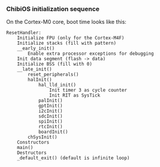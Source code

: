 ### ChibiOS initialization sequence

On the Cortex-M0 core, boot time looks like this:

    ResetHandler:
        Initialize FPU (only for the Cortex-M4F)
        Initialize stacks (fill with pattern)
        __early_init()
            Enable extra processor exceptions for debugging
        Init data segment (flash -> data)
        Initialize BSS (fill with 0)
        __late_init()
            reset_peripherals()
            halInit()
                hal_lld_init()
                    Init timer 3 as cycle counter
                    Init RIT as SysTick
                palInit()
                gptInit()
                i2cInit()
                sdcInit()
                spiInit()
                rtcInit()
                boardInit()
            chSysInit()
        Constructors
        main()
        Destructors
        _default_exit() (default is infinite loop)
